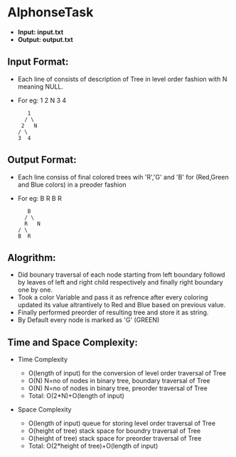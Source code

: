# AlphonseTask

- **Input: input.txt**
- **Output: output.txt**

## Input Format:
- Each line of consists of description of Tree in level order fashion with N meaning NULL.
- For eg: 1 2 N 3 4
  
         1
        / \
       2   N
      / \
      3  4
  
  
## Output Format:
- Each line consiss of final colored trees wih 'R','G' and 'B' for (Red,Green and Blue colors) in a preoder fashion 
- For eg: B R B R
  
         B
        / \
        R   N
      / \
      B  R

## Alogrithm:

- Did bounary traversal of each node starting from left boundary followd by leaves of left and right child respectively and finally right boundary one by one.
- Took a color Variable and pass it as refrence after every coloring updated its value altrantively to Red and Blue based on previous value.
- Finally performed preorder of resulting tree and store it as string.
- By Default every node is marked as 'G' (GREEN)

## Time and Space Complexity:

- Time Complexity
    - O(length of input) for the conversion of level order traversal of Tree
    - O(N) N=no of nodes in binary tree, boundary traversal of Tree
    - O(N) N=no of nodes in binary tree, preorder traversal of Tree
    - Total: O(2*N)+O(length of input)
      
- Space Complexity
    - O(length of input) queue for storing level order traversal of Tree
    - O(height of tree) stack space for boundry traversal of Tree
    - O(height of tree) stack space for preorder traversal of Tree
    - Total: O(2*height of tree)+O(length of input)
